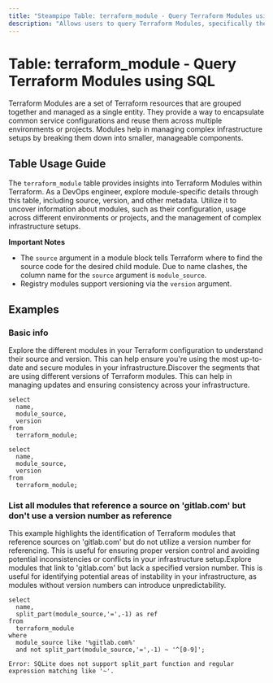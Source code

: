 ```yaml
---
title: "Steampipe Table: terraform_module - Query Terraform Modules using SQL"
description: "Allows users to query Terraform Modules, specifically the module source, version, and other metadata, providing insights into the configuration and usage of Terraform modules."
---
```


# Table: terraform_module - Query Terraform Modules using SQL

Terraform Modules are a set of Terraform resources that are grouped together and managed as a single entity. They provide a way to encapsulate common service configurations and reuse them across multiple environments or projects. Modules help in managing complex infrastructure setups by breaking them down into smaller, manageable components.

## Table Usage Guide

The `terraform_module` table provides insights into Terraform Modules within Terraform. As a DevOps engineer, explore module-specific details through this table, including source, version, and other metadata. Utilize it to uncover information about modules, such as their configuration, usage across different environments or projects, and the management of complex infrastructure setups.

**Important Notes**

- The `source` argument in a module block tells Terraform where to find
the source code for the desired child module. Due to name clashes, the
column name for the `source` argument is `module_source`.
- Registry modules support versioning via the `version` argument.

## Examples

### Basic info
Explore the different modules in your Terraform configuration to understand their source and version. This can help ensure you're using the most up-to-date and secure modules in your infrastructure.Discover the segments that are using different versions of Terraform modules. This can help in managing updates and ensuring consistency across your infrastructure.


```sql+postgres
select
  name,
  module_source,
  version
from
  terraform_module;
```

```sql+sqlite
select
  name,
  module_source,
  version
from
  terraform_module;
```

### List all modules that reference a source on 'gitlab.com' but don't use a version number as reference
This example highlights the identification of Terraform modules that reference sources on 'gitlab.com' but do not utilize a version number for referencing. This is useful for ensuring proper version control and avoiding potential inconsistencies or conflicts in your infrastructure setup.Explore modules that link to 'gitlab.com' but lack a specified version number. This is useful for identifying potential areas of instability in your infrastructure, as modules without version numbers can introduce unpredictability.


```sql+postgres
select
  name,
  split_part(module_source,'=',-1) as ref
from
  terraform_module
where
  module_source like '%gitlab.com%'
  and not split_part(module_source,'=',-1) ~ '^[0-9]';
```

```sql+sqlite
Error: SQLite does not support split_part function and regular expression matching like '~'.
```